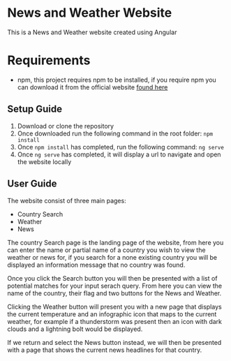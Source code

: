 # News and Weather Website
This is a News and Weather website created using Angular

# Requirements
- npm, this project requires npm to be installed, if you require npm you can download it from the official website [found here](https://www.npmjs.com)

## Setup Guide
1. Download or clone the repository
2. Once downloaded run the following command in the root folder: `npm install`
3. Once `npm install` has completed, run the following command: `ng serve`
4. Once `ng serve` has completed, it will display a url to navigate and open the website locally

## User Guide
The website consist of three main pages:
- Country Search
- Weather
- News

The country Search page is the landing page of the website, from here you can enter the name or partial name of a country you wish to view the weather or news for, if you search for a none existing country you will be displayed an information message that no country was found.

Once you click the Search button you will then be presented with a list of potential matches for your input serach query. From here you can view the name of the country, their flag and two buttons for the News and Weather.

Clicking the Weather button will present you with a new page that displays the current temperature and an infographic icon that maps to the current weather, for example if a thunderstorm was present then an icon with dark clouds and a lightning bolt would be displayed.

If we return and select the News button instead, we will then be presented with a page that shows the current news headlines for that country.
